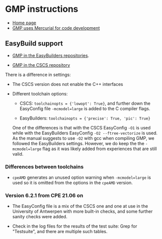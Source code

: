 # GMP instructions

  * [Home page](https://gmplib.org/)
  * [GMP uses Mercurial for code development](https://gmplib.org/repo/)


## EasyBuild support

  * [GMP in the EasyBuilders repositories](https://github.com/easybuilders/easybuild-easyconfigs/tree/develop/easybuild/easyconfigs/g/GMP).

  * [GMP in the CSCS repository](https://github.com/eth-cscs/production/tree/master/easybuild/easyconfigs/g/GMP)

There is a difference in settings:

  * The CSCS version does not enable the C++ interfaces

  * Different toolchain options:

      * CSCS: ``toolchainopts = {'lowopt': True}``, and further down the EasyConfig
        file ``-mcmodel=large`` is added to the C compiler flags.

      * EasyBuilders: ``toolchainopts = {'precise': True, 'pic': True}``

    One of the differences is that with the CSCS EasyConfig ``-O1`` is used while with
    the EasyBuilders EasyConfig ``-O2 --ftree-vectorize`` is used. As the manual suggests
    to use ``-O2`` with gcc when compiling GMP, we followed the EasyBuilders settings.
    However, we do keep the the ``-mcmodel=large`` flag as it was likely added from
    experiences that are still valid.

### Differences between toolchains

  * ``cpeAMD`` generates an unused option warning when ``-mcmodel=large`` is used so
    it is omitted from the options in the ``cpeAMD`` version.

### Version 6.2.1 from CPE 21.06 on

  * The EasyConfig file is a mix of the CSCS one and one at use in the University of
    Antwerpen with more built-in checks, and some further sanity checks were added.

  * Check in the log files for the results of the test suite: Grep for "Testsuite",
    and there are multiple such tables.


